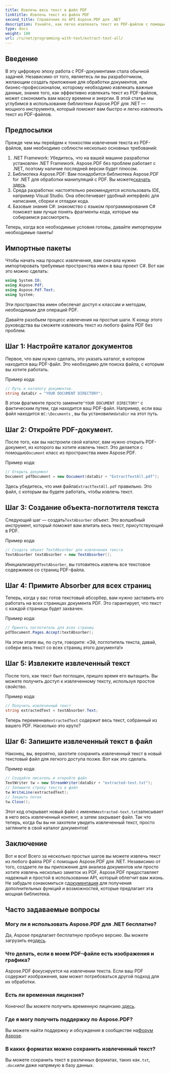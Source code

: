 ```yaml
---
title: Извлечь весь текст в файл PDF
linktitle: Извлечь текст из файла PDF
second_title: Справочник по API Aspose.PDF для .NET
description: Узнайте, как легко извлекать текст из PDF-файлов с помощью Aspose.PDF для .NET, следуя этому пошаговому руководству.
type: docs
weight: 180
url: /ru/net/programming-with-text/extract-text-all/
---
```

## Введение

В эту цифровую эпоху работа с PDF-документами стала обычной задачей. Независимо от того, являетесь ли вы разработчиком, желающим создать приложение для обработки документов, или бизнес-профессионалом, которому необходимо извлекать важные данные, знание того, как эффективно извлекать текст из PDF-файлов, может сэкономить вам массу времени и энергии. В этой статье мы углубимся в использование библиотеки Aspose.PDF для .NET — мощного инструмента, который поможет вам быстро и легко извлекать текст из PDF-файлов.

## Предпосылки

Прежде чем мы перейдем к тонкостям извлечения текста из PDF-файлов, вам необходимо соблюсти несколько основных требований:

1. .NET Framework: Убедитесь, что на вашей машине разработки установлен .NET Framework. Aspose.PDF без проблем работает с .NET, поэтому наличие последней версии будет плюсом.
2. Библиотека Aspose.PDF: Вам понадобится библиотека Aspose.PDF for .NET для обработки манипуляций с PDF. Вы можете[скачать здесь](https://releases.aspose.com/pdf/net/).
3. Среда разработки: настоятельно рекомендуется использовать IDE, например Visual Studio. Она обеспечивает удобный интерфейс для написания, сборки и отладки кода.
4. Базовые знания C#: знакомство с языком программирования C# поможет вам лучше понять фрагменты кода, которые мы собираемся рассмотреть.

Теперь, когда все необходимые условия готовы, давайте импортируем необходимые пакеты!

## Импортные пакеты

Чтобы начать наш процесс извлечения, вам сначала нужно импортировать требуемые пространства имен в ваш проект C#. Вот как это можно сделать:

```csharp
using System.IO;
using Aspose.Pdf;
using Aspose.Pdf.Text;
using System;
```

Эти пространства имен обеспечат доступ к классам и методам, необходимым для операций PDF. 

Давайте разобьем процесс извлечения на простые шаги. К концу этого руководства вы сможете извлекать текст из любого файла PDF без проблем.

## Шаг 1: Настройте каталог документов

Первое, что вам нужно сделать, это указать каталог, в котором находится ваш PDF-файл. Это необходимо для поиска файла, с которым вы хотите работать.

Пример кода:

```csharp
// Путь к каталогу документов.
string dataDir = "YOUR DOCUMENT DIRECTORY";
```

 В этом фрагменте просто замените`"YOUR DOCUMENT DIRECTORY"` с фактическим путем, где находится ваш PDF-файл. Например, если ваш файл находится в`C:\Documents` , вы бы установили`dataDir` на этот путь.

## Шаг 2: Откройте PDF-документ.

 После того, как вы настроили свой каталог, вам нужно открыть PDF-документ, из которого вы хотите извлечь текст. Это делается с помощью`Document` класс из пространства имен Aspose.PDF.

Пример кода:

```csharp
// Открыть документ
Document pdfDocument = new Document(dataDir + "ExtractTextAll.pdf");
```

 Здесь убедитесь, что имя файла`ExtractTextAll.pdf` правильно. Это файл, с которым вы будете работать, чтобы извлечь текст.

## Шаг 3: Создание объекта-поглотителя текста

 Следующий шаг — создать`TextAbsorber` объект. Это волшебный инструмент, который поможет вам впитать весь текст, присутствующий в PDF.

Пример кода:

```csharp
// Создать объект TextAbsorber для извлечения текста
TextAbsorber textAbsorber = new TextAbsorber();
```

 Инициализируя`TextAbsorber`, вы готовитесь извлечь все текстовое содержимое со страниц PDF-файла.

## Шаг 4: Примите Absorber для всех страниц

Теперь, когда у вас готов текстовый абсорбер, вам нужно заставить его работать на всех страницах документа PDF. Это гарантирует, что текст с каждой страницы будет захвачен.

Пример кода:

```csharp
// Принять поглотитель для всех страниц
pdfDocument.Pages.Accept(textAbsorber);
```

На этом этапе вы, по сути, говорите: «Эй, поглотитель текста, давай, собери весь текст со всех страниц этого документа!»

## Шаг 5: Извлеките извлеченный текст

После того, как текст был поглощен, пришло время его вытащить. Вы можете получить доступ к извлеченному тексту, используя простое свойство.

Пример кода:

```csharp
// Получить извлеченный текст
string extractedText = textAbsorber.Text;
```

 Теперь переменная`extractedText` содержит весь текст, собранный из вашего PDF. Насколько это круто?

## Шаг 6: Запишите извлеченный текст в файл

Наконец, вы, вероятно, захотите сохранить извлеченный текст в новый текстовый файл для легкого доступа позже. Вот как это сделать.

Пример кода:

```csharp
// Создайте писатель и откройте файл
TextWriter tw = new StreamWriter(dataDir + "extracted-text.txt");
// Запишите строку текста в файл
tw.WriteLine(extractedText);
// Закрыть поток
tw.Close();
```

 Этот код открывает новый файл с именем`extracted-text.txt`записывает в него весь извлеченный контент, а затем закрывает файл. Так что теперь, когда бы вы ни захотели увидеть извлеченный текст, просто загляните в свой каталог документов!

## Заключение

 Вот и все! Всего за несколько простых шагов вы можете извлечь текст из любого файла PDF с помощью Aspose.PDF для .NET. Независимо от того, создаете ли вы приложение для анализа документов или просто хотите извлечь несколько заметок из PDF, Aspose.PDF предоставляет надежный и простой в использовании API, который облегчит вам жизнь. Не забудьте ознакомиться с[документация](https://reference.aspose.com/pdf/net/) для получения дополнительных функций и возможностей, которые предлагает эта мощная библиотека.

## Часто задаваемые вопросы

### Могу ли я использовать Aspose.PDF для .NET бесплатно?
 Да, Aspose предлагает бесплатную пробную версию. Вы можете загрузить ее[здесь](https://releases.aspose.com/).

### Что делать, если в моем PDF-файле есть изображения и графика?
Aspose.PDF фокусируется на извлечении текста. Если ваш PDF содержит изображения, вам может потребоваться другой подход для их обработки.

### Есть ли временная лицензия?
 Конечно! Вы можете получить временную лицензию.[здесь](https://purchase.aspose.com/temporary-license/).

### Где я могу получить поддержку по Aspose.PDF?
 Вы можете найти поддержку и обсуждения в сообществе на[Форум Aspose](https://forum.aspose.com/c/pdf/10).

### В каких форматах можно сохранить извлеченный текст?
 Вы можете сохранить текст в различных форматах, таких как`.txt`, `.docx`или даже напрямую в базу данных.